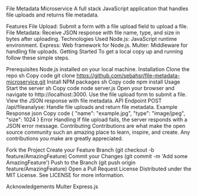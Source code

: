 File Metadata Microservice
A full stack JavaScript application that handles file uploads and returns file metadata.

Features
File Upload: Submit a form with a file upload field to upload a file.
File Metadata: Receive JSON response with file name, type, and size in bytes after uploading.
Technologies Used
Node.js: JavaScript runtime environment.
Express: Web framework for Node.js.
Multer: Middleware for handling file uploads.
Getting Started
To get a local copy up and running follow these simple steps.

Prerequisites
Node.js installed on your local machine.
Installation
Clone the repo
sh
Copy code
git clone https://github.com/sebahsr/file-metadata-microservice.git
Install NPM packages
sh
Copy code
npm install
Usage
Start the server
sh
Copy code
node server.js
Open your browser and navigate to http://localhost:3000.
Use the file upload form to submit a file.
View the JSON response with file metadata.
API Endpoint
POST /api/fileanalyse: Handle file uploads and return file metadata.
Example Response
json
Copy code
{
  "name": "example.jpg",
  "type": "image/jpeg",
  "size": 1024
}
Error Handling
If file upload fails, the server responds with a JSON error message.
Contributing
Contributions are what make the open source community such an amazing place to learn, inspire, and create. Any contributions you make are greatly appreciated.

Fork the Project
Create your Feature Branch (git checkout -b feature/AmazingFeature)
Commit your Changes (git commit -m 'Add some AmazingFeature')
Push to the Branch (git push origin feature/AmazingFeature)
Open a Pull Request
License
Distributed under the MIT License. See LICENSE for more information.




Acknowledgements
Multer
Express.js